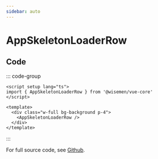 ```yaml
---
sidebar: auto
---
```



# AppSkeletonLoaderRow

<!-- @include: ./app-skeleton-loader-row-meta.md -->

## Code

::: code-group
```vue [Usage]
<script setup lang="ts">
import { AppSkeletonLoaderRow } from '@wisemen/vue-core'
</script>
  
<template>
  <div class="w-full bg-background p-4">
    <AppSkeletonLoaderRow />
  </div>
</template>
```
:::

For full source code, see [Github](https://github.com/wisemen-digital/vue-core/blob/main/packages/components/src/components/skeleton-loader/AppSkeletonLoaderRow.vue).